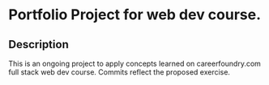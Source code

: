 # Portfolio Project for web dev course.

## Description
This is an ongoing project to apply concepts learned on careerfoundry.com full stack web dev course.
Commits reflect the proposed exercise. 
